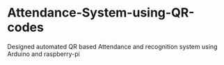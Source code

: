 # Attendance-System-using-QR-codes
Designed automated QR based Attendance and recognition system using Arduino and raspberry-pi
